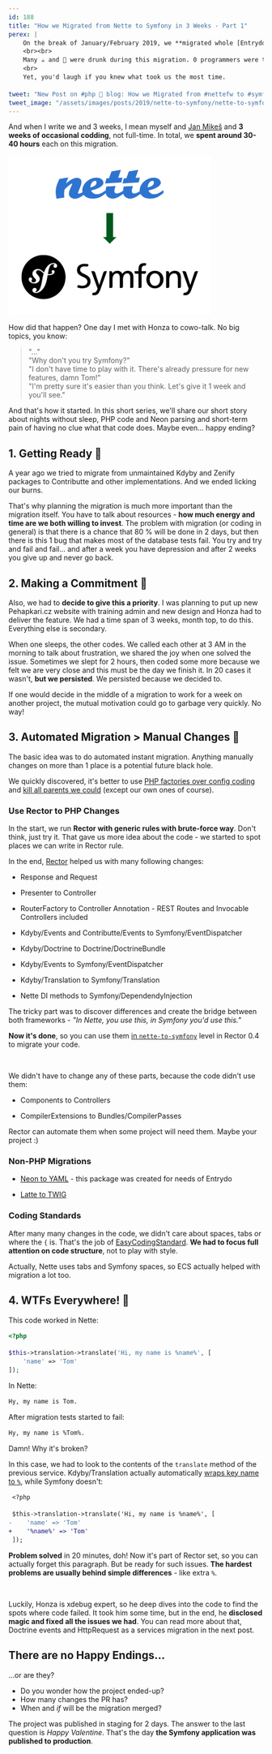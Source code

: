 ```yaml
---
id: 188
title: "How we Migrated from Nette to Symfony in 3 Weeks - Part 1"
perex: |
    On the break of January/February 2019, we **migrated whole [Entrydo](https://entry.do) project from Nette to Symfony**. It was API backend with no templates, but still, it wasn't as easy as I expected.
    <br><br>
    Many ☕ and 🍺 were drunk during this migration. 0 programmers were too frustrated to give up.
    <br>
    Yet, you'd laugh if you knew what took us the most time.

tweet: "New Post on #php 🐘 blog: How we Migrated from #nettefw to #symfony in 3 Weeks - Part 1"
tweet_image: "/assets/images/posts/2019/nette-to-symfony/nette-to-symfony.png"
---
```


And when I write we and 3 weeks, I mean myself and [Jan Mikeš](https://janmikes.cz) and **3 weeks of occasional codding**, not full-time. In total, we **spent around 30-40 hours** each on this migration.

<div class="text-center">
    <img src="/assets/images/posts/2019/nette-to-symfony/nette-to-symfony.png" class="img-thumbnail mt-5">
</div>

How did that happen? One day I met with Honza to cowo-talk. No big topics, you know:

<blockquote class="blockquote text-center">
"..."<br>
"Why don't you try Symfony?"<br>
"I don't have time to play with it. There's already pressure for new features, damn Tom!"<br>
"I'm pretty sure it's easier than you think. Let's give it 1 week and you'll see."
</blockquote>

And that's how it started. In this short series, we'll share our short story about nights without sleep, PHP code and Neon parsing and short-term pain of having no clue what that code does. Maybe even... happy ending?

## 1. Getting Ready 🤔

A year ago we tried to migrate from unmaintained Kdyby and Zenify packages to Contributte and other implementations. And we ended licking our burns.

That's why planning the migration is much more important than the migration itself. You have to talk about resources - **how much energy and time are we both willing to invest**. The problem with migration (or coding in general) is that there is a chance that 80 % will be done in 2 days, but then there is this 1 bug that makes most of the database tests fail. You try and try and fail and fail... and after a week you have depression and after 2 weeks you give up and never go back.

## 2. Making a Commitment 💍

Also, we had to **decide to give this a priority**. I was planning to put up new Pehapkari.cz website with training admin and new design and Honza had to deliver the feature. We had a time span of 3 weeks, month top, to do this. Everything else is secondary.

When one sleeps, the other codes. We called each other at 3 AM in the morning to talk about frustration, we shared the joy when one solved the issue. Sometimes we slept for 2 hours, then coded some more because we felt we are very close and this must be the day we finish it. In 20 cases it wasn't, **but we persisted**. We persisted because we decided to.

If one would decide in the middle of a migration to work for a week on another project, the mutual motivation could go to garbage very quickly. No way!

## 3. Automated Migration > Manual Changes 🤖

The basic idea was to do automated instant migration. Anything manually changes on more than 1 place is a potential future black hole.

We quickly discovered, it's better to use [PHP factories over config coding](/blog/2019/02/14/why-config-coding-sucks) and [kill all parents we could](/blog/2019/01/24/how-to-kill-parents) (except our own ones of course).

### Use Rector to PHP Changes

In the start, we run **Rector with generic rules with brute-force way**. Don't think, just try it. That gave us more idea about the code - we started to spot places we can write in Rector rule.

In the end, [Rector](https://getrector.org) helped us with many following changes:

- Response and Request <em class="fas fa-fw fa-lg fa-check text-success"></em>

- Presenter to Controller <em class="fas fa-fw fa-lg fa-check text-success"></em>

- RouterFactory to Controller Annotation <em class="fas fa-fw fa-lg fa-check text-success"></em> - REST Routes and Invocable Controllers included

- Kdyby/Events and Contributte/Events to Symfony/EventDispatcher <em class="fas fa-fw fa-lg fa-check text-success"></em>

- Kdyby/Doctrine to Doctrine/DoctrineBundle <em class="fas fa-fw fa-lg fa-check text-success"></em>

- Kdyby/Events to Symfony/EventDispatcher <em class="fas fa-fw fa-lg fa-check text-success"></em>

- Kdyby/Translation to Symfony/Translation <em class="fas fa-fw fa-lg fa-check text-success"></em>

- Nette DI methods to Symfony/DependendyInjection <em class="fas fa-fw fa-lg fa-check text-success"></em>

The tricky part was to discover differences and create the bridge between both frameworks - *"In Nette, you use this, in Symfony you'd use this."*

**Now it's done**, so you can use them [in `nette-to-symfony`](https://github.com/rectorphp/rector/blob/master/config/level/framework-migration/nette-to-symfony.yaml) level in Rector 0.4 to migrate your code.

<br>

We didn't have to change any of these parts, because the code didn't use them:

- Components to Controllers <em class="fas fa-fw fa-lg fa-times text-secondary"></em>

- CompilerExtensions to Bundles/CompilerPasses <em class="fas fa-fw fa-lg fa-times text-secondary"></em>

Rector can automate them when some project will need them. Maybe your project :)

### Non-PHP Migrations

- <a href="/blog/2019/02/11/introducing-neon-to-yaml-converter/">Neon to YAML</a> <em class="fas fa-fw fa-lg fa-check - text-success"></em> - this package was created for needs of Entrydo

- <a href="/blog/2018/07/05/how-to-convert-latte-templates-to-twig-in-27-regular-expressions/">Latte to TWIG</a> <em class="fas fa-fw fa-lg fa-check - text-success"></em>

### Coding Standards

After many many changes in the code, we didn't care about spaces, tabs or where the `{` is. That's the job of [EasyCodingStandard](https://github.com/symplify/easy-coding-standard). **We had to focus full attention on code structure**, not to play with style.

Actually, Nette uses tabs and Symfony spaces, so ECS actually helped with migration a lot too.

## 4. WTFs Everywhere! 🤦

This code worked in Nette:

```php
<?php

$this->translation->translate('Hi, my name is %name%', [
    'name' => 'Tom'
]);
```

In Nette:

```bash
Hy, my name is Tom.
```

After migration tests started to fail:

```bash
Hy, my name is %Tom%.
```

Damn! Why it's broken?

In this case, we had to look to the contents of the `translate` method of the previous service. Kdyby/Translation actually automatically [wraps key name to `%`](https://github.com/Kdyby/Translation/blob/6b0721c767a7be7f15b2fb13c529bea8536230aa/src/Translator.php#L172), while Symfony doesn't:

```diff
 <?php

 $this->translation->translate('Hi, my name is %name%', [
-    'name' => 'Tom'
+    '%name%' => 'Tom'
 ]);
```

**Problem solved** in 20 minutes, doh! Now it's part of Rector set, so you can actually forget this paragraph. But be ready for such issues. **The hardest problems are usually behind simple differences** - like extra `%`.

<br>

Luckily, Honza is xdebug expert, so he deep dives into the code to find the spots where code failed. It took him some time, but in the end, he **disclosed magic and fixed all the issues we had**. You can read more about that, Doctrine events and HttpRequest as a services migration in the next post.

## There are no Happy Endings...

...or are they?

- Do you wonder how the project ended-up?
- How many changes the PR has?
- When and *if* will be the migration merged?

The project was published in staging for 2 days. The answer to the last question is *Happy Valentine*. That's the day **the Symfony application was published to production**.
